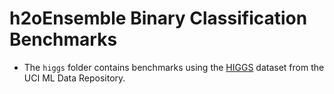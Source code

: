 # h2oEnsemble Binary Classification Benchmarks

- The `higgs` folder contains benchmarks using the [HIGGS](https://archive.ics.uci.edu/ml/datasets/HIGGS) dataset from the UCI ML Data Repository.
